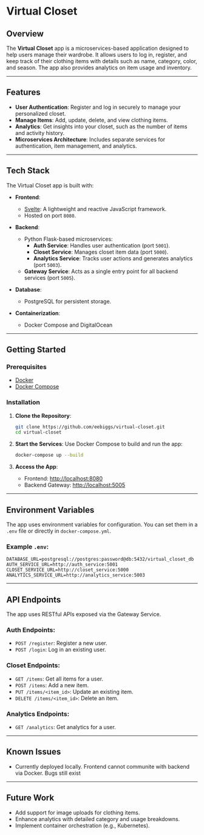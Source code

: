 # Virtual Closet

## Overview
The **Virtual Closet** app is a microservices-based application designed to help users manage their wardrobe. It allows users to log in, register, and keep track of their clothing items with details such as name, category, color, and season. The app also provides analytics on item usage and inventory.

---

## Features
- **User Authentication**: Register and log in securely to manage your personalized closet.
- **Manage Items**: Add, update, delete, and view clothing items.
- **Analytics**: Get insights into your closet, such as the number of items and activity history.
- **Microservices Architecture**: Includes separate services for authentication, item management, and analytics.

---

## Tech Stack
The Virtual Closet app is built with:

- **Frontend**:
  - [Svelte](https://svelte.dev): A lightweight and reactive JavaScript framework.
  - Hosted on port `8080`.

- **Backend**:
  - Python Flask-based microservices:
    - **Auth Service**: Handles user authentication (port `5001`).
    - **Closet Service**: Manages closet item data (port `5000`).
    - **Analytics Service**: Tracks user actions and generates analytics (port `5003`).
  - **Gateway Service**: Acts as a single entry point for all backend services (port `5005`).

- **Database**:
  - PostgreSQL for persistent storage.

- **Containerization**:
  - Docker Compose and DigitalOcean

---

## Getting Started

### Prerequisites
- [Docker](https://www.docker.com/)
- [Docker Compose](https://docs.docker.com/compose/)

### Installation
1. **Clone the Repository**:
   ```bash
   git clone https://github.com/eebiggs/virtual-closet.git
   cd virtual-closet
   ```

2. **Start the Services**:
   Use Docker Compose to build and run the app:
   ```bash
   docker-compose up --build
   ```

3. **Access the App**:
   - Frontend: [http://localhost:8080](http://localhost:8080)
   - Backend Gateway: [http://localhost:5005](http://localhost:5005)

---

## Environment Variables
The app uses environment variables for configuration. You can set them in a `.env` file or directly in `docker-compose.yml`.

### Example `.env`:
```env
DATABASE_URL=postgresql://postgres:password@db:5432/virtual_closet_db
AUTH_SERVICE_URL=http://auth_service:5001
CLOSET_SERVICE_URL=http://closet_service:5000
ANALYTICS_SERVICE_URL=http://analytics_service:5003
```

---

## API Endpoints
The app uses RESTful APIs exposed via the Gateway Service.

### Auth Endpoints:
- `POST /register`: Register a new user.
- `POST /login`: Log in an existing user.

### Closet Endpoints:
- `GET /items`: Get all items for a user.
- `POST /items`: Add a new item.
- `PUT /items/<item_id>`: Update an existing item.
- `DELETE /items/<item_id>`: Delete an item.

### Analytics Endpoints:
- `GET /analytics`: Get analytics for a user.

---

## Known Issues
- Currently deployed locally. Frontend cannot communite with backend via Docker. Bugs still exist

---

## Future Work
- Add support for image uploads for clothing items.
- Enhance analytics with detailed category and usage breakdowns.
- Implement container orchestration (e.g., Kubernetes).
